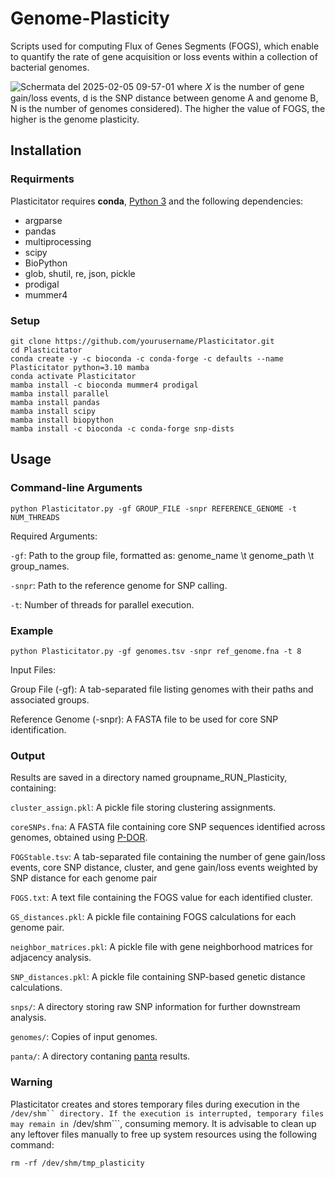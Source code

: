# Genome-Plasticity

Scripts used for computing Flux of Genes Segments (FOGS), which enable to quantify the rate of gene acquisition or loss events within a collection of bacterial genomes.


![Schermata del 2025-02-05 09-57-01](https://github.com/user-attachments/assets/64b14d15-0b41-4f1a-9fb3-f262ba98e926)
where 𝛸 is the number of gene gain/loss events, d is the SNP distance between genome A and genome B, N is the number of genomes considered). The higher the value of FOGS, the higher is the genome plasticity. 

## Installation

### Requirments
Plasticitator requires **conda**, [Python 3](https://www.python.org/) and the following dependencies:
* argparse
* pandas
* multiprocessing
* scipy
* BioPython
* glob, shutil, re, json, pickle
* prodigal
* mummer4
  
### Setup
```
git clone https://github.com/yourusername/Plasticitator.git
cd Plasticitator
conda create -y -c bioconda -c conda-forge -c defaults --name Plasticitator python=3.10 mamba
conda activate Plasticitator
mamba install -c bioconda mummer4 prodigal
mamba install parallel
mamba install pandas
mamba install scipy
mamba install biopython
mamba install -c bioconda -c conda-forge snp-dists
```

## Usage
### Command-line Arguments

```
python Plasticitator.py -gf GROUP_FILE -snpr REFERENCE_GENOME -t NUM_THREADS
```

Required Arguments:

```-gf```: Path to the group file, formatted as: genome_name \t genome_path \t group_names.

```-snpr```: Path to the reference genome for SNP calling.

```-t```: Number of threads for parallel execution.


### Example

```
python Plasticitator.py -gf genomes.tsv -snpr ref_genome.fna -t 8
```
Input Files:

Group File (-gf): A tab-separated file listing genomes with their paths and associated groups.

Reference Genome (-snpr): A FASTA file to be used for core SNP identification.


### Output

Results are saved in a directory named groupname_RUN_Plasticity, containing:

```cluster_assign.pkl```: A pickle file storing clustering assignments.

```coreSNPs.fna```: A FASTA file containing core SNP sequences identified across genomes, obtained using [P-DOR](https://github.com/gtonkinhill/fastbaps).

```FOGStable.tsv```: A tab-separated file containing the number of gene gain/loss events, core SNP distance, cluster, and gene gain/loss events weighted by SNP distance for each genome pair

```FOGS.txt```: A text file containing the FOGS value for each identified cluster.

```GS_distances.pkl```: A pickle file containing FOGS calculations for each genome pair.

```neighbor_matrices.pkl```: A pickle file with gene neighborhood matrices for adjacency analysis.

```SNP_distances.pkl```: A pickle file containing SNP-based genetic distance calculations.

```snps/```: A directory storing raw SNP information for further downstream analysis.

```genomes/```: Copies of input genomes.

```panta/```: A directory contaning [panta](https://github.com/amromics/panta) results.


### Warning

Plasticitator creates and stores temporary files during execution in the ```/dev/shm`` directory. If the execution is interrupted, temporary files may remain in ```/dev/shm```, consuming memory. It is advisable to clean up any leftover files manually to free up system resources using the following command: 
```
rm -rf /dev/shm/tmp_plasticity
```

